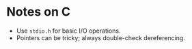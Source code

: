 # Notes on C
- Use `stdio.h` for basic I/O operations.
- Pointers can be tricky; always double-check dereferencing.
